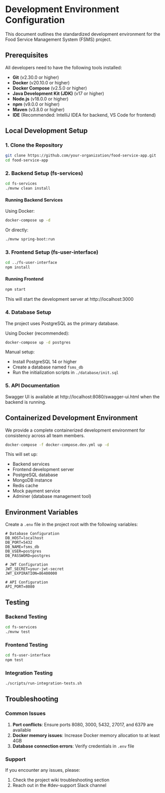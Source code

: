 # Development Environment Configuration

This document outlines the standardized development environment for the Food Service Management System (FSMS) project.

## Prerequisites

All developers need to have the following tools installed:

- **Git** (v2.30.0 or higher)
- **Docker** (v20.10.0 or higher)
- **Docker Compose** (v2.5.0 or higher)
- **Java Development Kit (JDK)** (v17 or higher)
- **Node.js** (v18.0.0 or higher)
- **npm** (v9.0.0 or higher)
- **Maven** (v3.8.0 or higher)
- **IDE** (Recommended: IntelliJ IDEA for backend, VS Code for frontend)

## Local Development Setup

### 1. Clone the Repository

```bash
git clone https://github.com/your-organization/food-service-app.git
cd food-service-app
```

### 2. Backend Setup (fs-services)

```bash
cd fs-services
./mvnw clean install
```

#### Running Backend Services

Using Docker:
```bash
docker-compose up -d
```

Or directly:
```bash
./mvnw spring-boot:run
```

### 3. Frontend Setup (fs-user-interface)

```bash
cd ../fs-user-interface
npm install
```

#### Running Frontend

```bash
npm start
```

This will start the development server at http://localhost:3000

### 4. Database Setup

The project uses PostgreSQL as the primary database.

Using Docker (recommended):
```bash
docker-compose up -d postgres
```

Manual setup:
- Install PostgreSQL 14 or higher
- Create a database named `fsms_db`
- Run the initialization scripts in `./database/init.sql`

### 5. API Documentation

Swagger UI is available at http://localhost:8080/swagger-ui.html when the backend is running.

## Containerized Development Environment

We provide a complete containerized development environment for consistency across all team members.

```bash
docker-compose -f docker-compose.dev.yml up -d
```

This will set up:
- Backend services
- Frontend development server
- PostgreSQL database
- MongoDB instance
- Redis cache
- Mock payment service
- Adminer (database management tool)

## Environment Variables

Create a `.env` file in the project root with the following variables:

```
# Database Configuration
DB_HOST=localhost
DB_PORT=5432
DB_NAME=fsms_db
DB_USER=postgres
DB_PASSWORD=postgres

# JWT Configuration
JWT_SECRET=your-jwt-secret
JWT_EXPIRATION=86400000

# API Configuration
API_PORT=8080
```

## Testing

### Backend Testing

```bash
cd fs-services
./mvnw test
```

### Frontend Testing

```bash
cd fs-user-interface
npm test
```

### Integration Testing

```bash
./scripts/run-integration-tests.sh
```

## Troubleshooting

### Common Issues

1. **Port conflicts**: Ensure ports 8080, 3000, 5432, 27017, and 6379 are available
2. **Docker memory issues**: Increase Docker memory allocation to at least 4GB
3. **Database connection errors**: Verify credentials in `.env` file

### Support

If you encounter any issues, please:
1. Check the project wiki troubleshooting section
2. Reach out in the #dev-support Slack channel
